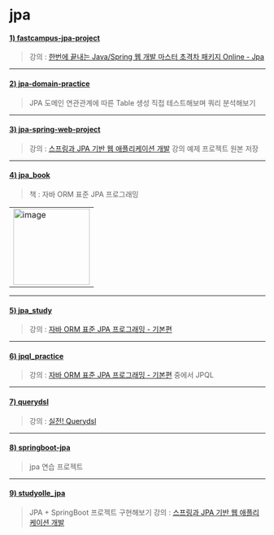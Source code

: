 # jpa

#### [1) fastcampus-jpa-project](https://github.com/seohaem/jpa/tree/master/fastcampus-jpa-project)
> 강의 : [한번에 끝내는 Java/Spring 웹 개발 마스터 초격차 패키지 Online - Jpa](https://fastcampus.co.kr/dev_online_javaend)   

---

#### [2) jpa-domain-practice](https://github.com/seohaem/jpa/tree/master/jpa-domain-practice)
> JPA 도메인 연관관계에 따른 Table 생성 직접 테스트해보며 쿼리 분석해보기

---

#### [3) jpa-spring-web-project](https://github.com/seohaem/jpa/tree/master/jpa-spring-web-project)
> 강의 : [스프링과 JPA 기반 웹 애플리케이션 개발](https://www.inflearn.com/course/%EC%8A%A4%ED%94%84%EB%A7%81-JPA-%EC%9B%B9%EC%95%B1)
> 강의 예제 프로젝트 원본 저장

---
#### [4) jpa_book](https://github.com/seohaem/jpa/tree/master/jpa_book)
> 책 : 자바 ORM 표준 JPA 프로그래밍
<table><tr><td>
    <img width="150" alt="image" src="https://user-images.githubusercontent.com/87924260/206199482-c037d064-f2dc-4d7a-b6be-6508dea19020.png">
</td></tr></table>

---

#### [5) jpa_study](https://github.com/seohaem/jpa/tree/master/jpa_study)
> 강의 : [자바 ORM 표준 JPA 프로그래밍 - 기본편](https://www.inflearn.com/course/ORM-JPA-Basic)

---

#### [6) jpql_practice](https://github.com/seohaem/jpa/tree/master/jpql_practice)
> 강의 : [자바 ORM 표준 JPA 프로그래밍 - 기본편](https://www.inflearn.com/course/ORM-JPA-Basic) 중에서 JPQL

---

#### [7) querydsl](https://github.com/seohaem/jpa/tree/master/querydsl)
> 강의 : [실전! Querydsl](https://www.inflearn.com/course/querydsl-%EC%8B%A4%EC%A0%84)

---

#### [8) springboot-jpa](https://github.com/seohaem/jpa/tree/master/springboot-jpa)
> jpa 연습 프로젝트

---

#### [9) studyolle_jpa](https://github.com/seohaem/jpa/tree/master/studyolle_jpa)
> JPA + SpringBoot 프로젝트 구현해보기
> 강의 : [스프링과 JPA 기반 웹 애플리케이션 개발](https://www.inflearn.com/course/%EC%8A%A4%ED%94%84%EB%A7%81-JPA-%EC%9B%B9%EC%95%B1)

